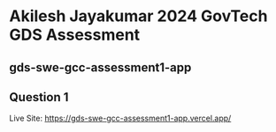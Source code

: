# Akilesh Jayakumar 2024 GovTech GDS Assessment

## gds-swe-gcc-assessment1-app
## Question 1

Live Site: https://gds-swe-gcc-assessment1-app.vercel.app/

